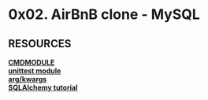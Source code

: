 <h1> 0x02. AirBnB clone - MySQL </h1>

<h2> RESOURCES </h2> 

<strong>[CMDMODULE](https://docs.python.org/3/library/cmd.html)<strong>
<br>
<strong>[unittest module](https://intranet.alxswe.com/rltoken/g0tzN6ea1hWCj5OF99HB9w)
<br>
[arg/kwargs](https://intranet.alxswe.com/rltoken/F6YRBSrkkkTTMVc66iaMgA)
<br>
[SQLAlchemy tutorial](https://intranet.alxswe.com/rltoken/GYWCmxokUZKAr-T93iQPcQ)</strong>

